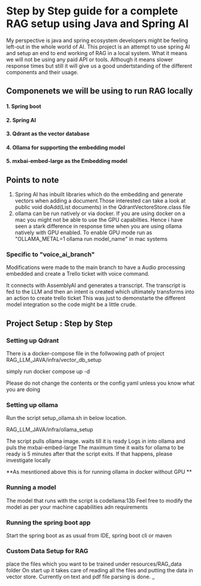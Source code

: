 # Step by Step guide for a complete RAG setup using Java and Spring AI

My perspective is java and spring ecosystem developers might be feeling left-out in the whole world of AI.
This project is an attempt to use spring AI and setup an end to end working of RAG in a local system.
What it means we will not be using any paid API or tools. 
Although it means slower response times but still it will give us a good undertstanding of the different components and their usage.

## Componenets we will be using to run RAG locally

#### 1. Spring boot
#### 2. Spring AI
#### 3. Qdrant as the vector database
#### 4. Ollama for supporting the embedding model
#### 5. mxbai-embed-large as the Embedding model

## Points to note

1. Spring AI has inbuilt libraries which do the embedding and generate vectors when adding a document.Those interested can take a look at  public void doAdd(List<Document> documents) in the QdrantVectoreStore.class file
2. ollama can be run natively or via docker. If you are using docker on a mac you might not be able to use the GPU capabilties. Hence i have seen a stark difference in response time when you are using ollama natively with GPU enabled. To enable GPU mode run as "OLLAMA_METAL=1 ollama run model_name" in mac systems


### Specific to "voice_ai_branch"
Modifications were made to the main branch to have a Audio processing embedded and create a Trello ticket with voice command.

It connects with AssemblyAI and generates a transcript.
The transcript is fed to the LLM and then an intent is created which ultimately transforms into an action to create trello ticket
This was just to demonstarte the different model integration so the code might be a little crude.

## Project Setup : Step by Step

### Setting up Qdrant

There is a docker-compose file in the follwowing path of project
RAG_LLM_JAVA/infra/vector_db_setup

simply run docker compose up -d

Please do not change the contents or the config yaml unless you know what you are doing


### Setting up ollama

Run the script setup_ollama.sh in below location.

RAG_LLM_JAVA/infra/ollama_setup

The script pulls ollama image. waits till it is ready
Logs in into ollama and puls the mxbai-embed-large
The maximum time it waits for ollama to be ready is 5 minutes after that the script exits.
If that happens, please investigate locally

**As mesntioned above this is for running ollama in docker without GPU **

### Running a model

The model that runs with the script is codellama:13b
Feel free to modify the model as per your machine capabilities adn requirements


### Running the spring boot app

Start the spring boot as as usual from IDE, spring boot cli or maven

### Custom Data Setup for RAG

place the files which you want to be trained under resources/RAG_data folder
On start up it takes care of reading all the files and putting the data in vector store.
Currently on text and pdf file parsing is done.
_





